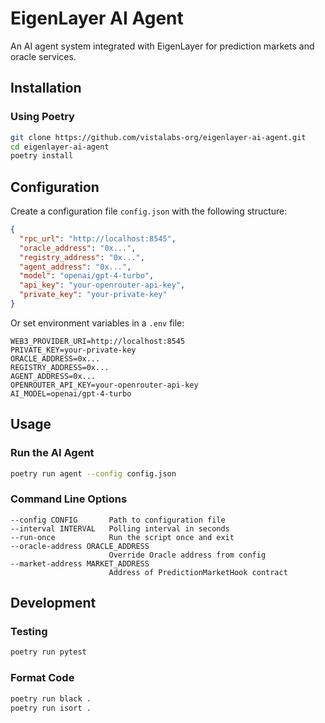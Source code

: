 # EigenLayer AI Agent

An AI agent system integrated with EigenLayer for prediction markets and oracle services.

## Installation

### Using Poetry

```bash
git clone https://github.com/vistalabs-org/eigenlayer-ai-agent.git
cd eigenlayer-ai-agent
poetry install
```

## Configuration

Create a configuration file `config.json` with the following structure:

```json
{
  "rpc_url": "http://localhost:8545",
  "oracle_address": "0x...",
  "registry_address": "0x...",
  "agent_address": "0x...",
  "model": "openai/gpt-4-turbo",
  "api_key": "your-openrouter-api-key",
  "private_key": "your-private-key"
}
```

Or set environment variables in a `.env` file:

```
WEB3_PROVIDER_URI=http://localhost:8545
PRIVATE_KEY=your-private-key
ORACLE_ADDRESS=0x...
REGISTRY_ADDRESS=0x...
AGENT_ADDRESS=0x...
OPENROUTER_API_KEY=your-openrouter-api-key
AI_MODEL=openai/gpt-4-turbo
```

## Usage

### Run the AI Agent

```bash
poetry run agent --config config.json
```

### Command Line Options

```
--config CONFIG       Path to configuration file
--interval INTERVAL   Polling interval in seconds
--run-once            Run the script once and exit
--oracle-address ORACLE_ADDRESS
                      Override Oracle address from config
--market-address MARKET_ADDRESS
                      Address of PredictionMarketHook contract
```

## Development

### Testing

```bash
poetry run pytest
```

### Format Code

```bash
poetry run black .
poetry run isort .
```
